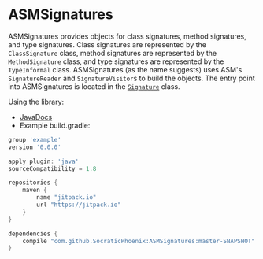 # ASMSignatures
ASMSignatures provides objects for class signatures, method signatures, and type signatures. Class signatures are represented by the `ClassSignature` class, method signatures are represented by the `MethodSignature` class, and type signatures are represented by the `TypeInformal` class. ASMSignatures (as the name suggests) uses ASM's `SignatureReader` and `SignatureVisitor`s to build the objects. The entry point into ASMSignatures is located in the [`Signature`](https://github.com/PlutoPowered/ASMSignatures/blob/master/src/main/java/com/gmail/socraticphoenix/asmsig/Signatures.java) class.

Using the library:
- [JavaDocs](https://socraticphoenix.github.io/ASMSignatures/)
 - Example build.gradle:

```groovy
group 'example'
version '0.0.0'

apply plugin: 'java'
sourceCompatibility = 1.8

repositories {
    maven {
        name "jitpack.io"
        url "https://jitpack.io"
    }
}

dependencies {
    compile "com.github.SocraticPhoenix:ASMSignatures:master-SNAPSHOT"
}

```
